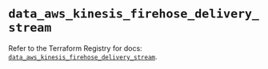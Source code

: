 # `data_aws_kinesis_firehose_delivery_stream`

Refer to the Terraform Registry for docs: [`data_aws_kinesis_firehose_delivery_stream`](https://registry.terraform.io/providers/hashicorp/aws/6.9.0/docs/data-sources/kinesis_firehose_delivery_stream).
